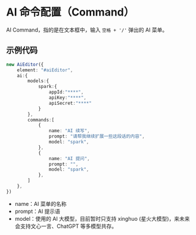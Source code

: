 #  AI 命令配置（Command）

AI Command，指的是在文本框中，输入 `空格 + '/'` 弹出的 AI 菜单。

## 示例代码

```typescript
new AiEditor({
    element: "#aiEditor",
    ai:{
        models:{
            spark:{
                appId:"****",
                apiKey:"****",
                apiSecret:"****"
            }
        },
        commands:[
            {
                name: "AI 续写",
                prompt: "请帮我继续扩展一些这段话的内容",
                model: "spark",
            },
            {
                name: "AI 提问",
                prompt: "",
                model: "spark",
            },
        ]
    },
})
```

- name：AI 菜单的名称
- prompt：AI 提示语
- model：使用的 AI 大模型，目前暂时只支持 xinghuo (星火大模型)，来未来会支持文心一言、ChatGPT 等多模型共存。

